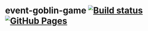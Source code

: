 # event-goblin-game   [![Build status](https://ci.appveyor.com/api/projects/status/jdy08xkrmxn4eem6?svg=true)](https://ci.appveyor.com/project/Tolik19bat/event-goblin-game) [![GitHub Pages](https://img.shields.io/badge/GitHub-Pages-brightgreen)](https://tolik19bat.github.io/event-goblin-game/)